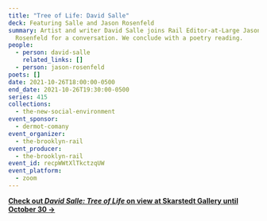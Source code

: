 ```yaml
---
title: "Tree of Life: David Salle"
deck: Featuring Salle and Jason Rosenfeld
summary: Artist and writer David Salle joins Rail Editor-at-Large Jason
  Rosenfeld for a conversation. We conclude with a poetry reading.
people:
  - person: david-salle
    related_links: []
  - person: jason-rosenfeld
poets: []
date: 2021-10-26T18:00:00-0500
end_date: 2021-10-26T19:30:00-0500
series: 415
collections:
  - the-new-social-environment
event_sponsor:
  - dermot-comany
event_organizer:
  - the-brooklyn-rail
event_producer:
  - the-brooklyn-rail
event_id: recpWWtXlTkctzqUW
event_platform:
  - zoom
---
```

**[Check out *David Salle: Tree of Life* on view at Skarstedt Gallery until October 30 →](https://www.skarstedt.com/exhibitions/david-salle-tree-of-life)**